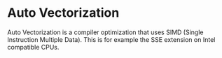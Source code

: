 # Auto Vectorization

Auto Vectorization is a compiler optimization that uses SIMD (Single Instruction Multiple Data). This is for example the SSE extension on
Intel compatible CPUs.
